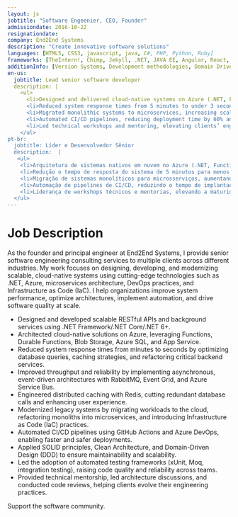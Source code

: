 ```yaml
---
layout: js
jobtitle: "Software Engeenier, CEO, Founder"
admissiondate: 2016-10-22
resignationdate:
company: End2End Systems
description: "Create innovative software solutions"
languages: [HTML5, CSS3, javascript, java, C#, PHP, Python, Ruby]
frameworks: [TheIntern!, Chimp, Jekyll, .NET, JAVA EE, Angular, React, DOJO, .NET, .NET Core, Entity Framework, Entity Framework Core]
additionInfo: [Version Systems, Development methodologies, Domain Drive Design, Design Patterns, Threads, Databases, Jekyll, Identity Provider, Keycloak, .NET, .NET Core MVC unit testing, functional testing]
en-us:
  jobtitle: Lead senior software developer
  description: |
    <ul>
      <li>Designed and delivered cloud-native systems on Azure (.NET, Functions, Event Grid), driving clients' digital transformation.</li>
      <li>Reduced system response times from 5 minutes to under 3 seconds, improving customer satisfaction and operational efficiency.</li>
      <li>Migrated monolithic systems to microservices, increasing scalability by 70% and improving fault tolerance.</li>
      <li>Automated CI/CD pipelines, reducing deployment time by 60% and eliminating manual errors.</li>
      <li>Led technical workshops and mentoring, elevating clients’ engineering maturity and DevOps practices.</li>
    </ul>
pt-br:
  jobtitle: Líder e Desenvolvedor Sênior
  description:  |
   <ul>
    <li>Arquitetura de sistemas nativos em nuvem no Azure (.NET, Functions, Event Grid), impulsionando a transformação digital dos clientes.</li>
    <li>Redução o tempo de resposta do sistema de 5 minutos para menos de 3 segundos, melhorando a satisfação do cliente e a eficiência operacional.</li>
    <li>Migração de sistemas monolíticos para microsserviços, aumentando a escalabilidade em 70% e melhorando a tolerância a falhas.</li>
    <li>Automação de pipelines de CI/CD, reduzindo o tempo de implantação em 60% e eliminando erros manuais.</li>
    <li>Liderança de workshops técnicos e mentorias, elevando a maturidade em engenharia e as práticas de DevOps dos clientes.</li>
  </ul>
---
```


# Job Description

As the founder and principal engineer at End2End Systems, I provide senior software engineering consulting services to multiple clients across different industries. My work focuses on designing, developing, and modernizing scalable, cloud-native systems using cutting-edge technologies such as .NET, Azure, microservices architecture, DevOps practices, and Infrastructure as Code (IaC). I help organizations improve system performance, optimize architectures, implement automation, and drive software quality at scale.

- Designed and developed scalable RESTful APIs and background services using .NET Framework/.NET Core/.NET 6+.
- Architected cloud-native solutions on Azure, leveraging Functions, Durable Functions, Blob Storage, Azure SQL, and App Service.
- Reduced system response times from minutes to seconds by optimizing database queries, caching strategies, and refactoring critical backend services.
- Improved throughput and reliability by implementing asynchronous, event-driven architectures with RabbitMQ, Event Grid, and Azure Service Bus.
- Engineered distributed caching with Redis, cutting redundant database calls and enhancing user experience.
- Modernized legacy systems by migrating workloads to the cloud, refactoring monoliths into microservices, and introducing Infrastructure as Code (IaC) practices.
- Automated CI/CD pipelines using GitHub Actions and Azure DevOps, enabling faster and safer deployments.
- Applied SOLID principles, Clean Architecture, and Domain-Driven Design (DDD) to ensure maintainability and scalability.
- Led the adoption of automated testing frameworks (xUnit, Moq, integration testing), raising code quality and reliability across teams.
- Provided technical mentorship, led architecture discussions, and conducted code reviews, helping clients evolve their engineering practices.

Support the software community.
